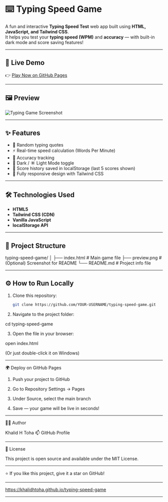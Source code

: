 
# ⌨️ Typing Speed Game

A fun and interactive **Typing Speed Test** web app built using **HTML, JavaScript, and Tailwind CSS**.  
It helps you test your **typing speed (WPM)** and **accuracy** — with built-in dark mode and score saving features!

---

## 🚀 Live Demo

👉 [Play Now on GitHub Pages](https://KhalidHToha.github.io/typing-speed-game)

---

## 🖼️ Preview

![Typing Game Screenshot](preview.png)

---

## ✨ Features

- 🧠 Random typing quotes  
- ⚡ Real-time speed calculation (Words Per Minute)  
- 🎯 Accuracy tracking  
- 🌙 Dark / ☀️ Light Mode toggle  
- 💾 Score history saved in localStorage (last 5 scores shown)  
- 📱 Fully responsive design with Tailwind CSS  

---

## 🛠️ Technologies Used

- **HTML5**
- **Tailwind CSS (CDN)**
- **Vanilla JavaScript**
- **localStorage API**

---

## 📂 Project Structure

typing-speed-game/ │ ├── index.html       # Main game file ├── preview.png      # (Optional) Screenshot for README └── README.md        # Project info file

---

## ⚙️ How to Run Locally

1. Clone this repository:
   ```bash
   git clone https://github.com/YOUR-USERNAME/typing-speed-game.git

2. Navigate to the project folder:

cd typing-speed-game


3. Open the file in your browser:

open index.html

(Or just double-click it on Windows)




---

🌍 Deploy on GitHub Pages

1. Push your project to GitHub


2. Go to Repository Settings → Pages


3. Under Source, select the main branch


4. Save — your game will be live in seconds!




---

🧑‍💻 Author

Khalid H Toha
📫 GitHub Profile


---

🪪 License

This project is open source and available under the MIT License.


---

⭐ If you like this project, give it a star on GitHub!

---


https://khalidhtoha.github.io/typing-speed-game


---

